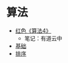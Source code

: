 # 算法
- [红色《算法4》](./algorithm4/readme.md)
  - 笔记：有道云中
- [基础](./algorithm4/base/)
- [排序](./algorithm4/sort)